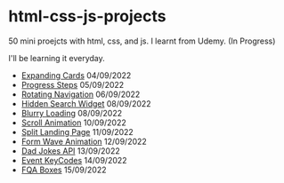 # html-css-js-projects
50 mini proejcts with html, css, and js. I learnt from Udemy. (In Progress)

I'll be learning it everyday. 

* [Expanding Cards](https://codepen.io/anna625/pen/oNdNxWK) 04/09/2022
* [Progress Steps](https://codepen.io/anna625/pen/ZEoYoeb) 05/09/2022
* [Rotating Navigation](https://codepen.io/anna625/pen/WNJvXyz) 06/09/2022
* [Hidden Search Widget](https://codepen.io/anna625/pen/yLjeVqJ) 08/09/2022
* [Blurry Loading](https://codepen.io/anna625/pen/NWMxbZG) 08/09/2022
* [Scroll Animation](https://codepen.io/anna625/pen/jOxqXpx) 10/09/2022
* [Split Landing Page](https://codepen.io/anna625/pen/qBYaoRj) 11/09/2022
* [Form Wave Animation](https://codepen.io/anna625/pen/abGBZXw) 12/09/2022
* [Dad Jokes API](https://codepen.io/anna625/pen/abGBmyG) 13/09/2022
* [Event KeyCodes](https://codepen.io/anna625/pen/xxjgbjj) 14/09/2022
* [FQA Boxes](https://codepen.io/anna625/pen/GRdrgYV) 15/09/2022
